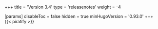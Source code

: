 +++
title = 'Version 3.4'
type = 'releasenotes'
weight = -4

[params]
  disableToc = false
  hidden = true
  minHugoVersion = '0.93.0'
+++
{{< piratify >}}
